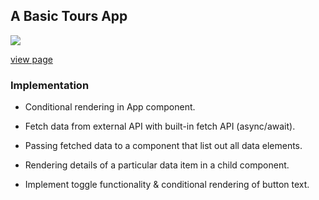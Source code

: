 ## A Basic Tours App

![](./homescreen.gif)

[view page](https://femicodeconnect.github.io/list-tours/)

### Implementation

-  Conditional rendering in App component.

-  Fetch data from external API with built-in fetch API (async/await).

-  Passing fetched data to a component that list out all data elements.

-  Rendering details of a particular data item in a child component.

-  Implement toggle functionality & conditional rendering of button text.
